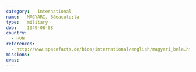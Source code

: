 ```yaml
---
category:	international
name:	MAGYARI, B&eacute;la
type:	military
dob:	1949-08-08
country:
  - HUN
references:
  - http://www.spacefacts.de/bios/international/english/magyari_bela.htm
missions:
evas:
---
```

